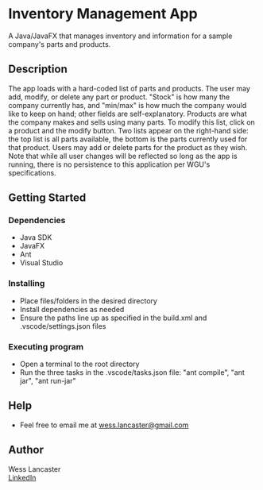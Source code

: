 # Inventory Management App

A Java/JavaFX that manages inventory and information for a sample company's parts and products.

## Description

The app loads with a hard-coded list of parts and products. The user may add, modify, or delete any part or product. "Stock" is how many the company currently has, and "min/max" is how much the company would like to keep on hand; other fields are self-explanatory. Products are what the company makes and sells using many parts. To modify this list, click on a product and the modify button. Two lists appear on the right-hand side: the top list is all parts available, the bottom is the parts currently used for that product. Users may add or delete parts for the product as they wish. Note that while all user changes will be reflected so long as the app is running, there is no persistence to this application per WGU's specifications.

## Getting Started

### Dependencies

* Java SDK
* JavaFX
* Ant
* Visual Studio

### Installing

* Place files/folders in the desired directory
* Install dependencies as needed
* Ensure the paths line up as specified in the build.xml and .vscode/settings.json files

### Executing program

* Open a terminal to the root directory
* Run the three tasks in the .vscode/tasks.json file: "ant compile", "ant jar", "ant run-jar"

## Help

* Feel free to email me at wess.lancaster@gmail.com

## Author

Wess Lancaster  
[LinkedIn](https://linkedin.com/in/wessbl)